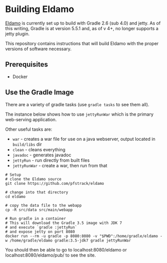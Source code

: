 # Building Eldamo

[Eldamo](https://github.com/pfstrack/eldamo) is currently set up to build with Gradle 2.6 (sub 4.0) and 
jetty. As of this writing, Gradle is at version 5.5.1 and, as of v 4+, no longer supports a jetty plugin.

This repository contains instructions that will build Eldamo with the proper versions of software necessary.

## Prerequisites

* Docker


## Use the Gradle Image

There are a variety of gradle tasks (use `gradle tasks` to see them all).

The instance below shows how to use `jettyRunWar` which is the primary web-serving application.

Other useful tasks are:

* `war` - creates a war file for use on a java webserver, output located in `build/libs` dir
* `clean` - cleans everything
* `javadoc` - generates javadoc
* `jettyRun` - run directly from built files
* `jettyRunWar` - create a war, then run from that

```
# Setup
# clone the Eldamo source
git clone https://github.com/pfstrack/eldamo

# change into that directory
cd eldamo

# copy the data file to the webapp
cp -R src/data src/main/webapp

# Run gradle in a container
# This will download the Gradle 3.5 image with JDK 7
# and execute `gradle :jettyRun`
# and expose jetty on port 8080
docker run --rm -u gradle -p 8080:8080 -v "$PWD":/home/gradle/eldamo -w /home/gradle/eldamo gradle:3.5-jdk7 gradle jettyRunWar

```

You should then be able to go to localhost:8080/eldamo or localhost:8080/eldamo/pub/ to see the site.


